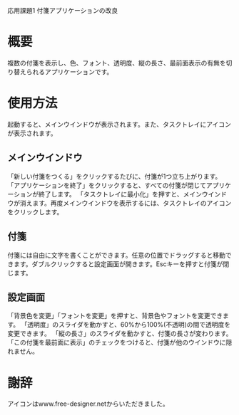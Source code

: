 応用課題1 付箋アプリケーションの改良

# 概要
複数の付箋を表示し、色、フォント、透明度、縦の長さ、最前面表示の有無を切り替えられるアプリケーションです。

# 使用方法
起動すると、メインウインドウが表示されます。また、タスクトレイにアイコンが表示されます。

## メインウインドウ
「新しい付箋をつくる」をクリックするたびに、付箋が1つ立ち上がります。
「アプリケーションを終了」をクリックすると、すべての付箋が閉じてアプリケーションが終了します。
「タスクトレイに最小化」を押すと、メインウインドウが消えます。再度メインウインドウを表示するには、タスクトレイのアイコンをクリックします。

## 付箋
付箋には自由に文字を書くことができます。任意の位置でドラッグすると移動できます。ダブルクリックすると設定画面が開きます。Escキーを押すと付箋が閉じます。

## 設定画面
「背景色を変更」「フォントを変更」を押すと、背景色やフォントを変更できます。
「透明度」のスライダを動かすと、60%から100%(不透明)の間で透明度を変更できます。
「縦の長さ」のスライダを動かすと、付箋の長さが変わります。
「この付箋を最前面に表示」のチェックをつけると、付箋が他のウインドウに隠れません。

# 謝辞
アイコンはwww.free-designer.netからいただきました。
